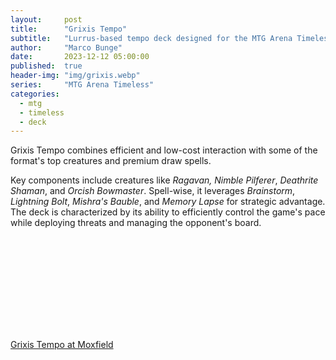 ```yaml
---
layout:     post
title:      "Grixis Tempo"
subtitle:   "Lurrus-based tempo deck designed for the MTG Arena Timeless format."
author:     "Marco Bunge"
date:       2023-12-12 05:00:00
published:  true
header-img: "img/grixis.webp"
series:     "MTG Arena Timeless"
categories:
  - mtg
  - timeless
  - deck
---
```


Grixis Tempo combines efficient and low-cost interaction with some of the format's top creatures and premium draw spells.

Key components include creatures like *Ragavan, Nimble Pilferer*, *Deathrite Shaman*, and *Orcish Bowmaster*. Spell-wise, it leverages *Brainstorm*, *Lightning Bolt*, *Mishra's Bauble*, and *Memory Lapse* for strategic advantage. The deck is characterized by its ability to efficiently control the game's pace while deploying threats and managing the opponent's board.

<iframe data-moxfield-src="https://www.moxfield.com/embed/XOVXkInxcUKx7WTxfajSLg" id="moxfield-frame-1" frameBorder="0" width="700px" onload="moxfieldOnLoad(event)"></iframe>

<a class="btn btn-link" href="https://www.moxfield.com/embed/XOVXkInxcUKx7WTxfajSLg" data-moxfield>Grixis Tempo at Moxfield</a>
